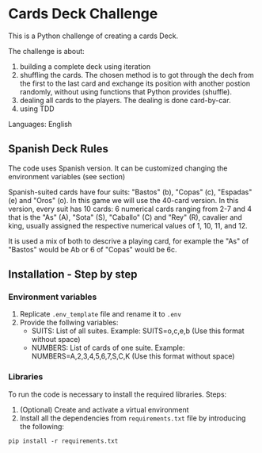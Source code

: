 # Cards Deck Challenge

This is a Python challenge of creating a cards Deck.

The challenge is about:
1. building a complete deck using iteration
2. shuffling the cards. The chosen method is to got through the dech from the first to the last card and exchange its position with another postion randomly, without using functions that Python provides (shuffle).
3. dealing all cards to the players. The dealing is done card-by-car.
4. using TDD

Languages: English

## Spanish Deck Rules

The code uses Spanish version. It can be customized changing the environment variables (see section)

Spanish-suited cards have four suits: "Bastos" (b), "Copas" (c), "Espadas" (e) and "Oros" (o). In this game we will use the 40-card version. In this version, every suit has 10 cards: 6 numerical cards ranging from 2-7 and 4 that is the "As" (A), "Sota" (S), "Caballo" (C) and "Rey" (R), cavalier and king, usually assigned the respective numerical values of 1, 10, 11, and 12.

It is used a mix of both to descrive a playing card, for example the "As" of "Bastos" would be Ab or 6 of "Copas" would be 6c.

## Installation - Step by step

### Environment variables

1. Replicate `.env_template` file and rename it to `.env`
2. Provide the follwing variables:
    - SUITS: List of all suites. Example: SUITS=o,c,e,b (Use this format without space)
    - NUMBERS: List of cards of one suite. Example: NUMBERS=A,2,3,4,5,6,7,S,C,K (Use this format without space)

### Libraries

To run the code is necessary to install the required libraries. Steps:

1. (Optional) Create and activate a virtual environment
2. Install all the dependencies from `requirements.txt` file by introducing the following:
```
pip install -r requirements.txt
```